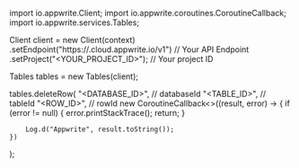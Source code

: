 import io.appwrite.Client;
import io.appwrite.coroutines.CoroutineCallback;
import io.appwrite.services.Tables;

Client client = new Client(context)
    .setEndpoint("https://<REGION>.cloud.appwrite.io/v1") // Your API Endpoint
    .setProject("<YOUR_PROJECT_ID>"); // Your project ID

Tables tables = new Tables(client);

tables.deleteRow(
    "<DATABASE_ID>", // databaseId 
    "<TABLE_ID>", // tableId 
    "<ROW_ID>", // rowId 
    new CoroutineCallback<>((result, error) -> {
        if (error != null) {
            error.printStackTrace();
            return;
        }

        Log.d("Appwrite", result.toString());
    })
);

